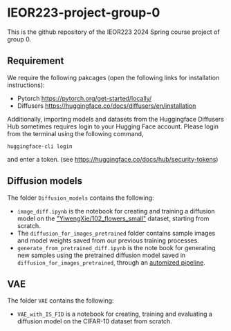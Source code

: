 # IEOR223-project-group-0

This is the github repository of the IEOR223 2024 Spring course project of group 0.

## Requirement

We require the following pakcages (open the following links for installation instructions):

* Pytorch https://pytorch.org/get-started/locally/
* Diffusers https://huggingface.co/docs/diffusers/en/installation

Additionally, importing models and datasets from the Huggingface Diffusers Hub sometimes requires login to your Hugging Face account. Please login from the terminal using the following command,
```shell
huggingface-cli login
```
and enter a token. (see https://huggingface.co/docs/hub/security-tokens)

## Diffusion models

The folder `Diffusion_models` contains the following:

* `image_diff.ipynb` is the notebook for creating and training a diffusion model on the ["YiwengXie/102_flowers_small"](https://huggingface.co/datasets/YiwengXie/102_flowers_small) dataset, starting from scratch.
* The `diffusion_for_images_pretrained` folder contains sample images and model weights saved from our previous training processes.
* `generate_from_pretrained_diff.ipynb` is the note book for generating new samples using the pretrained diffusion model saved in `diffusion_for_images_pretrained`, through an [automized pipeline](https://huggingface.co/docs/diffusers/using-diffusers/write_own_pipeline).


## VAE 

The folder `VAE` contains the following:

* `VAE_with_IS_FID` is a notebook for creating, training and evaluating a diffusion model on the CIFAR-10 dataset from scratch.

